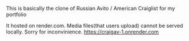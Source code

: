 This is basically the clone of Russian Avito / American Craiglist for my portfolio

It hosted on render.com. Media files(that users upload) cannot be served locally.
Sorry for inconvinience.
https://craigav-1.onrender.com
